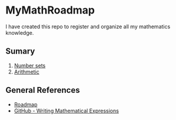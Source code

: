 # MyMathRoadmap

I have created this repo to register and organize all my mathematics knowledge.

## Sumary

1. [Number sets](./content/1_number_sets/index.md)
1. [Arithmetic](./content/2_arithmetic/index.md)

## General References

* [Roadmap](https://youtu.be/OmJ-4B-mS-Y?si=cGKzIWg_A7UQgn7k)
* [GitHub - Writing Mathematical Expressions](https://docs.github.com/en/get-started/writing-on-github/working-with-advanced-formatting/writing-mathematical-expressions)